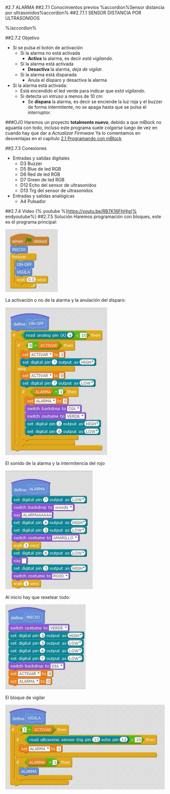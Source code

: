 #2.7 ALARMA
##2.7.1 Conocimientos previos
%accordion%Sensor distancia por ultrasonidos%accordion%
##2.7.1.1 SENSOR DISTANCIA POR ULTRASONIDOS


%/accordion%

##2.7.2 Objetivo

* Si se pulsa el botón de activación
    * Si la alarma no está activada
        * **Activa** la alarma, es decir *está vigilando*.
    * Si la alarma está activada
        * **Desactiva** la alarma, *deja de vigilar*.
    * Si la alarma está disparada
        * Anula el disparo y desactiva la alarma
* Si la alarma está activada:
    * Está encendido el led verde para indicar que *está vigilando*.
    * Si detecta un *intruso* a menos de 10 cm
        * Se **dispara** la alarma, es decir se enciende la luz roja y el buzzer de forma intermitente, no se apaga hasta que se pulsa el interruptor.
        

###OJO
Haremos un proyecto **totalmente nuevo**, debido a que mBlock no aguanta con todo, incluso este programa suele *colgarse* luego de vez en cuando hay que dar a *Actualizar Firmware*
Ya lo comentamos en desventajas en el capítulo [2.1 Programando con mBlock](/21-programacion-mblock.md)

##2.7.3 Conexiones

* Entradas y salidas digitales
    * D3 Buzzer
    * D5 Blue de led RGB
    * D6 Red de led RGB
    * D7 Green de led RGB
    * D12 Echo del sensor de ultrasonidos
    * D13 Trg del sensor de ultrasonidos
* Entradas y salidas analógicas
    * A4 Pulsador

##2.7.4 Video
{% youtube %}https://youtu.be/RB7K16FhHlg{% endyoutube%}
##2.7.5 Solución
Haremos programación con bloques, este es el programa principal:

![](/assets/alarma1.jpg)

La activación o no de la alarma y la anulación del disparo:

![](/assets/alarma2.jpg)

El sonido de la alarma y la intermitencia del rojo

![](/assets/alarma3.jpg)

Al inicio hay que resetear todo:

![](/assets/alarma4.jpg)

El bloque de vigilar

![](/assets/alarma5.jpg)
